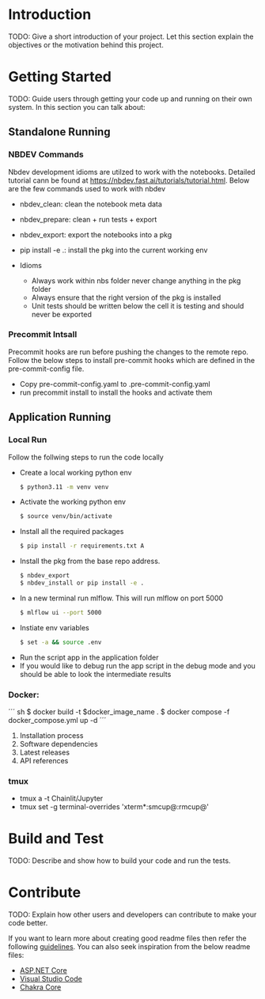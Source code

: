 # Introduction 
TODO: Give a short introduction of your project. Let this section explain the objectives or the motivation behind this project. 

# Getting Started
TODO: Guide users through getting your code up and running on their own system. In this section you can talk about:

## Standalone Running
### NBDEV Commands
Nbdev development idioms are utilzed to work with the notebooks. Detailed tutorial cann be found at https://nbdev.fast.ai/tutorials/tutorial.html.  Below are the few commands used to work with nbdev
- nbdev_clean: clean the notebook meta data
- nbdev_prepare: clean + run tests + export
- nbdev_export: export the notebooks into a pkg
- pip install -e .: install the pkg into the current working env

- Idioms
    - Always work within nbs folder never change anything in the pkg folder
    - Always ensure that the right version of the pkg is installed
    - Unit tests should be written below the cell it is testing and should never be exported

### Precommit Intsall
Precommit hooks are run before pushing the changes to the remote repo. Follow the below steps to install pre-commit hooks which are defined in the pre-commit-config file. 
- Copy pre-commit-config.yaml to .pre-commit-config.yaml
- run precommit install to install the hooks and activate them

## Application Running
### Local Run
Follow the follwing steps to run the code locally
- Create a local working python env
    ``` sh 
    $ python3.11 -m venv venv 
    ```
- Activate the working python env 
    ``` sh 
    $ source venv/bin/activate
    ```
- Install all the required packages 
    ``` sh 
    $ pip install -r requirements.txt A
    ```
- Install the pkg from the base repo address.
    ``` sh 
    $ nbdev_export
    $ nbdev_install or pip install -e . 
    ```
- In a new terminal run mlflow. This will run mlflow on port 5000
    ``` sh 
    $ mlflow ui --port 5000 
    ```
- Instiate env variables
    ``` sh 
    $ set -a && source .env 
    ```
- Run the script app in the application folder
- If you would like to debug run the app script in the debug mode and you should be able to look the intermediate results


### Docker:

´´´
sh
$ docker build -t $docker_image_name . 
$ docker compose -f docker_compose.yml up -d
´´´

1.	Installation process
2.	Software dependencies
3.	Latest releases
4.	API references

### tmux
- tmux a -t Chainlit/Jupyter
- tmux set -g terminal-overrides 'xterm*:smcup@:rmcup@'

# Build and Test
TODO: Describe and show how to build your code and run the tests. 

# Contribute
TODO: Explain how other users and developers can contribute to make your code better. 

If you want to learn more about creating good readme files then refer the following [guidelines](https://docs.microsoft.com/en-us/azure/devops/repos/git/create-a-readme?view=azure-devops). You can also seek inspiration from the below readme files:
- [ASP.NET Core](https://github.com/aspnet/Home)
- [Visual Studio Code](https://github.com/Microsoft/vscode)
- [Chakra Core](https://github.com/Microsoft/ChakraCore)
